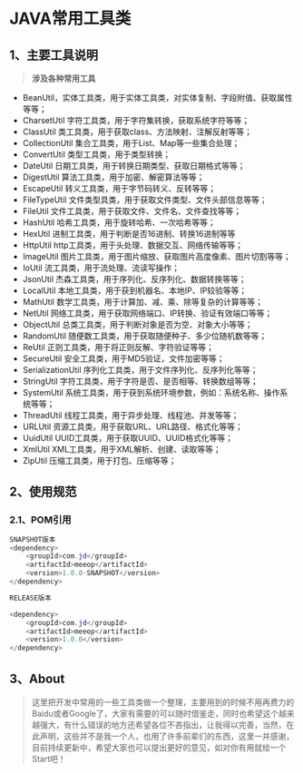 # JAVA常用工具类

## 1、主要工具说明

>**涉及各种常用工具**
- BeanUtil，实体工具类，用于实体工具类，对实体复制、字段附值、获取属性等等；
- CharsetUtil 字符工具类，用于字符集转换，获取系统字符等等；
- ClassUtil 类工具类，用于获取class、方法映射、注解反射等等；
- CollectionUtil 集合工具类，用于List、Map等一些集合处理；
- ConvertUtil 类型工具类，用于类型转换；
- DateUtil 日期工具类，用于转换日期类型、获取日期格式等等；
- DigestUtil 算法工具类，用于加密、解密算法等等；
- EscapeUtil 转义工具类，用于字节码转义、反转等等；
- FileTypeUtil 文件类型具类，用于获取文件类型、文件头部信息等等；
- FileUtil 文件工具类，用于获取文件、文件名、文件查找等等；
- HashUtil 哈希工具类，用于旋转哈希、一次哈希等等；
- HexUtil 进制工具类，用于判断是否16进制、转换16进制等等
- HttpUtil http工具类，用于头处理、数据交互、网络传输等等；
- ImageUtil 图片工具类，用于图片缩放、获取图片高度像素、图片切割等等；
- IoUtil 流工具类，用于流处理、流读写操作；
- JsonUtil 杰森工具类，用于序列化、反序列化、数据转换等等；
- LocalUtil 本地工具类，用于获到机器名、本地IP、IP较验等等；
- MathUtil 数学工具类，用于计算加、减、乘、除等复杂的计算等等；
- NetUtil 网络工具类，用于获取网络端口、IP转换、验证有效端口等等；
- ObjectUtil 总类工具类，用于判断对象是否为空、对象大小等等；
- RandomUtil 随便数工具类，用于获取随便种子、多少位随机数等等；
- ReUtil 正则工具类，用于将正则反解、字符验证等等；
- SecureUtil 安全工具类，用于MD5验证，文件加密等等；
- SerializationUtil 序列化工具类，用于文件序列化、反序列化等等；
- StringUtil 字符工具类，用于字符是否、是否相等、转换数组等等；
- SystemUtil 系统工具类，用于获到系统环境参数，例如：系统名称、操作系统等等；
- ThreadUtil 线程工具类，用于异步处理、线程池、并发等等；
- URLUtil 资源工具类，用于获取URL、URL路径、格式化等等；
- UuidUtil UUID工具类，用于获取UUID、UUID格式化等等；
- XmlUtil XML工具类，用于XML解析、创建、读取等等；
- ZipUtil 压缩工具类，用于打包、压缩等等；
>

## 2、使用规范

### 2.1、POM引用



```java
SNAPSHOT版本
<dependency>
	<groupId>com.jd</groupId>
	<artifactId>meeop</artifactId>
	<version>1.0.0-SNAPSHOT</version>
</dependency>

RELEASE版本

<dependency>
	<groupId>com.jd</groupId>
	<artifactId>meeop</artifactId>
	<version>1.0.0</version>
</dependency>
```

## 3、About

>
>    这里把开发中常用的一些工具类做一个整理，主要用到的时候不用再费力的Baidu或者Google了，大家有需要的可以随时借鉴走，同时也希望这个越来越强大，有什么错误的地方还希望各位不吝指出，让我得以完善，当然，在此声明，这些并不是我一个人，也用了许多前辈们的东西，这里一并感谢，目前持续更新中，希望大家也可以提出更好的意见，如对你有用就给一个Start吧！
>  
